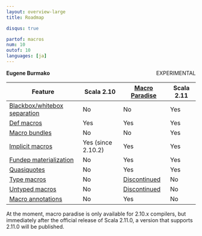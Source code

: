 ```yaml
---
layout: overview-large
title: Roadmap

disqus: true

partof: macros
num: 10
outof: 10
languages: [ja]
---
```


<span class="label warning" style="float: right;">EXPERIMENTAL</span>

**Eugene Burmako**

| Feature                                                                           | Scala 2.10         | [Macro Paradise](/overviews/macros/paradise.html)                                         | Scala 2.11   |
|-----------------------------------------------------------------------------------|--------------------|-------------------------------------------------------------------------------------------|--------------|
| [Blackbox/whitebox separation](/overviews/macros/blackbox-whitebox.html)          | No                 | No                                                                                        | Yes          |
| [Def macros](/overviews/macros/overview.html)                                     | Yes                | Yes                                                                                       | Yes          |
| [Macro bundles](/overviews/macros/bundles.html)                                   | No                 | No                                                                                        | Yes          |
| [Implicit macros](/overviews/macros/implicits.html)                               | Yes (since 2.10.2) | Yes                                                                                       | Yes          |
| [Fundep materialization](/overviews/macros/implicits.html#fundep_materialization) | No                 | Yes                                                                                       | Yes          |
| [Quasiquotes](/overviews/macros/quasiquotes.html)                                 | No                 | Yes                                                                                       | Yes          |
| [Type macros](/overviews/macros/typemacros.html)                                  | No                 | [Discontinued](http://scalamacros.org/news/2013/08/05/macro-paradise-2.0.0-snapshot.html) | No           |
| [Untyped macros](/overviews/macros/untypedmacros.html)                            | No                 | [Discontinued](http://scalamacros.org/news/2013/08/05/macro-paradise-2.0.0-snapshot.html) | No           |
| [Macro annotations](/overviews/macros/annotations.html)                           | No                 | Yes                                                                                       | No           |

At the moment, macro paradise is only available for 2.10.x compilers, but immediately after the official release of Scala 2.11.0, a version that supports 2.11.0 will be published.